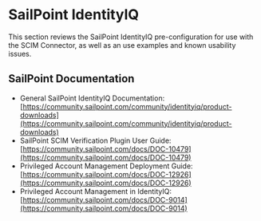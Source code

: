 [title]: # (SailPoint IdentityIQ)
[tags]: # (third-party)
[priority]: # (1)
# SailPoint IdentityIQ

This section reviews the SailPoint IdentityIQ pre-configuration for use with the SCIM Connector,
as well as an use examples and known usability issues.

## SailPoint Documentation

* General SailPoint IdentityIQ Documentation:
  [https://community.sailpoint.com/community/identityiq/product-downloads](https://community.sailpoint.com/community/identityiq/product-downloads)
* SailPoint SCIM Verification Plugin User Guide:
  [https://community.sailpoint.com/docs/DOC-10479](https://community.sailpoint.com/docs/DOC-10479)
* Privileged Account Management Deployment Guide:
  [https://community.sailpoint.com/docs/DOC-12926](https://community.sailpoint.com/docs/DOC-12926)
* Privileged Account Management in IdentityIQ:
  [https://community.sailpoint.com/docs/DOC-9014](https://community.sailpoint.com/docs/DOC-9014)